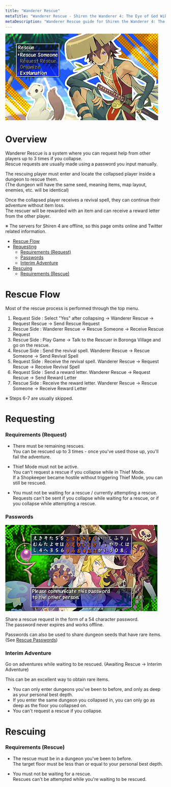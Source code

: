```yaml
---
title: "Wanderer Rescue"
metaTitle: "Wanderer Rescue - Shiren the Wanderer 4: The Eye of God Wiki"
metaDescription: "Wanderer Rescue guide for Shiren the Wanderer 4: The Eye of God and the Devil's Navel."
---
```


<div class="pageTopImage screenshot">
  <img src="../images/other/wanderer_rescue.png"/>
</div>

# Overview

Wanderer Rescue is a system where you can request help from other players up to 3 times if you collapse.<br/>
Rescue requests are usually made using a password you input manually.

The rescuing player must enter and locate the collapsed player inside a dungeon to rescue them.<br/>
(The dungeon will have the same seed, meaning items, map layout, enemies, etc. will be identical)

Once the collapsed player receives a revival spell, they can continue their adventure without item loss.<br/>
The rescuer will be rewarded with an item and can receive a reward letter from the other player.

※ The servers for Shiren 4 are offline, so this page omits online and Twitter related information.

<ul class="quickLinksUL">
  <li><a href="#rescue-flow">Rescue Flow</a></li>
  <li><a href="#requesting">Requesting</a>
    <ul>
      <li><a href="#requirements-(request)">Requirements (Request)</a></li>
      <li><a href="#passwords">Passwords</a></li>
      <li><a href="#interim-adventure">Interim Adventure</a></li>
    </ul>
  </li>
  <li><a href="#rescuing">Rescuing</a>
    <ul>
      <li><a href="#requirements-(rescue)">Requirements (Rescue)</a></li>
    </ul>
  </li>
</ul>

# Rescue Flow

Most of the rescue process is performed through the top menu.

<ol>
  <li><span class="highlightBlue">Request Side</span> : Select "Yes" after collapsing → Wanderer Rescue → Request Rescue → Send Rescue Request</li>
  <li><span class="highlightPink">Rescue Side</span> : Wanderer Rescue → Rescue Someone → Receive Rescue Request</li>
  <li><span class="highlightPink">Rescue Side</span> : Play Game → Talk to the Rescuer in Boronga Village and go on the rescue.</li>
  <li><span class="highlightPink">Rescue Side</span> : Send the revival spell. Wanderer Rescue → Rescue Someone → Send Revival Spell</li>
  <li><span class="highlightBlue">Request Side</span> : Receive the revival spell. Wanderer Rescue → Request Rescue → Receive Revival Spell</li>
  <li><span class="highlightBlue">Request Side</span> : Send a reward letter. Wanderer Rescue → Request Rescue → Send Reward Letter</li>
  <li><span class="highlightPink">Rescue Side</span> : Receive the reward letter. Wanderer Rescue → Rescue Someone → Receive Reward Letter</li>
</ol>

※ Steps 6-7 are usually skipped.

# Requesting

### Requirements (Request)

- There must be remaining rescues.<br/>You can be rescued up to 3 times - once you've used those up, you'll fail the adventure.

- Thief Mode must not be active.<br/>You can't request a rescue if you collapse while in Thief Mode.<br/>If a Shopkeeper became hostile without triggering Thief Mode, you can still be rescued.

- You must not be waiting for a rescue / currently attempting a rescue.<br/>Requests can't be sent if you collapse while waiting for a rescue, or if you collapse while attempting a rescue.

### Passwords

<div class="relativeImage screenshot">
  <img src="../images/other/password.png"/>
</div>

Share a rescue request in the form of a 54 character password.<br/>
The password never expires and works offline.

Passwords can also be used to share dungeon seeds that have rare items.<br/>(See <a href="/guides/rescue-passwords">Rescue Passwords</a>)

### Interim Adventure

Go on adventures while waiting to be rescued. (Awaiting Rescue → Interim Adventure)

This can be an excellent way to obtain rare items.

- You can only enter dungeons you've been to before, and only as deep as your personal best depth.
- If you enter the same dungeon you collapsed in, you can only go as deep as the floor you collapsed on.
- You can't request a rescue if you collapse.

# Rescuing

### Requirements (Rescue)

- The rescue must be in a dungeon you've been to before.<br/>The target floor must be less than or equal to your personal best depth.

- You must not be waiting for a rescue.<br/>Rescues can't be attempted while you're waiting to be rescued.

